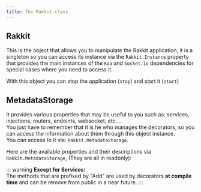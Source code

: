 ```yaml
---
title: The Rakkit class
---
```


## Rakkit
This is the object that allows you to manipulate the Rakkit application, it is a singleton so you can access its instance via the `Rakkit.Instance` property that provides the main instances of the `Koa` and `Socket.io` dependencies for special cases where you need to access it.  

With this object you can stop the application (`stop`) and start it (`start`)

## MetadataStorage 
It provides various properties that may be useful to you such as: services, injections, routers, endoints, websocket, etc....  
You just have to remember that it is he who manages the decorators, so you can access the information about them through this object instance.  
You can access to it via: `Rakkit.MetadataStorage`. 

Here are the available properties and their descriptions via `Rakkit.MetadataStorage`, (They are all in readonly):

::: warning
**Except for Services:**  
The methods that are prefixed by "Add" are used by decorators **at compile time** and can be remove from public in a near future.
:::
